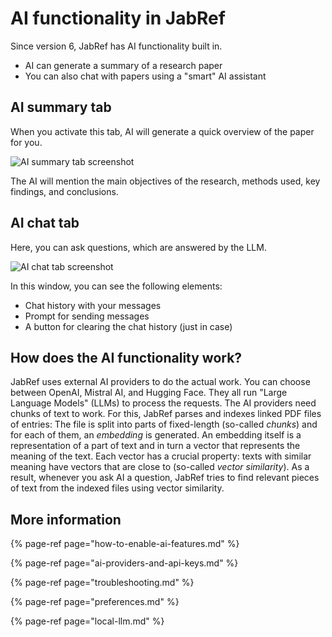 # AI functionality in JabRef

Since version 6, JabRef has AI functionality built in.

- AI can generate a summary of a research paper
- You can also chat with papers using a "smart" AI assistant

## AI summary tab

When you activate this tab, AI will generate a quick overview of the paper for you.

![AI summary tab screenshot](../.gitbook/assets/AiSummary.png)

The AI will mention the main objectives of the research, methods used, key findings, and conclusions.

## AI chat tab

Here, you can ask questions, which are answered by the LLM.

![AI chat tab screenshot](../.gitbook/assets/AiChat.png)

In this window, you can see the following elements:

- Chat history with your messages
- Prompt for sending messages
- A button for clearing the chat history (just in case)

## How does the AI functionality work?

JabRef uses external AI providers to do the actual work.
You can choose between OpenAI, Mistral AI, and Hugging Face.
They all run "Large Language Models" (LLMs) to process the requests.
The AI providers need chunks of text to work.
For this, JabRef parses and indexes linked PDF files of entries:
The file is split into parts of fixed-length (so-called *chunks*) and for each of them, an *embedding* is generated.
An embedding itself is a representation of a part of text and in turn a vector that represents the meaning of the text.
Each vector has a crucial property: texts with similar meaning have vectors that are close to (so-called *vector similarity*).
As a result, whenever you ask AI a question, JabRef tries to find relevant pieces of text from the indexed files using vector similarity.

## More information

{% page-ref page="how-to-enable-ai-features.md" %}

{% page-ref page="ai-providers-and-api-keys.md" %}

{% page-ref page="troubleshooting.md" %}

{% page-ref page="preferences.md" %}

{% page-ref page="local-llm.md" %}
